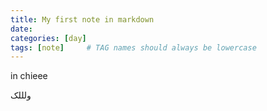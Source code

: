 ```yaml
---
title: My first note in markdown
date: 
categories: [day]
tags: [note]     # TAG names should always be lowercase
---
```

in chieee

ولللک
